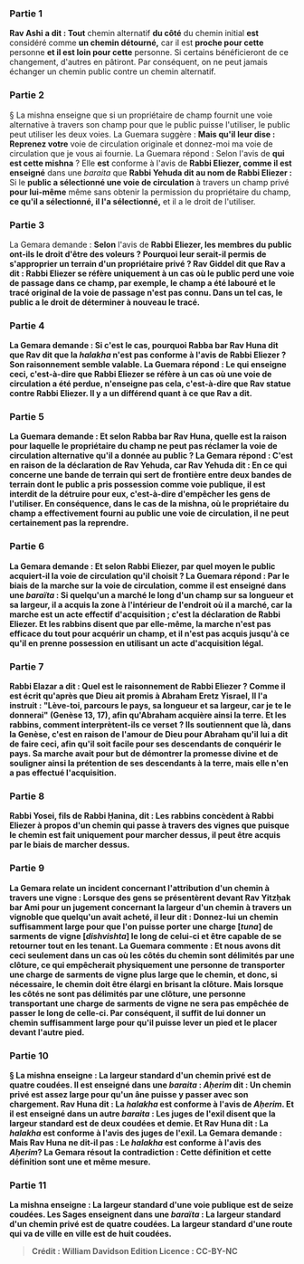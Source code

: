 
### Partie 1
<b>Rav Ashi a dit : Tout</b> chemin alternatif <b>du côté</b> du chemin initial <b>est</b> considéré comme <b>un chemin détourné,</b> car il est <b>proche pour cette</b> personne <b>et il est loin pour cette</b> personne. Si certains bénéficieront de ce changement, d'autres en pâtiront. Par conséquent, on ne peut jamais échanger un chemin public contre un chemin alternatif.

### Partie 2
§ La mishna enseigne que si un propriétaire de champ fournit une voie alternative à travers son champ pour que le public puisse l'utiliser, le public peut utiliser les deux voies. La Guemara suggère : <b>Mais qu'il leur dise : Reprenez votre</b> voie de circulation originale et donnez-moi ma</b> voie de circulation que je vous ai fournie. La Guemara répond : Selon l'avis de <b>qui</b> <b>est cette mishna</b> ? Elle <b>est</b> conforme à l'avis de <b>Rabbi Eliezer, comme il est enseigné</b> dans une <i>baraita</i> que <b>Rabbi Yehuda dit au nom de Rabbi Eliezer : </b> Si le <b>public a sélectionné une voie de circulation</b> à travers un champ privé <b>pour lui-même</b> même sans obtenir la permission du propriétaire du champ, <b>ce qu'il a sélectionné, il l'a sélectionné,</b> et il a le droit de l'utiliser.

### Partie 3
La Gemara demande : <b>Selon</b> l'avis de <b>Rabbi Eliezer, les membres du <b>public</b> ont-ils le droit d'être des <b>voleurs ?</b> Pourquoi leur serait-il permis de s'approprier un terrain d'un propriétaire privé ? <b>Rav Giddel dit</b> que <b>Rav a dit :</b> Rabbi Eliezer se réfère uniquement à un cas <b>où</b> le public <b>perd une voie de passage dans ce champ,</b> par exemple, le champ a été labouré et le tracé original de la voie de passage n'est pas connu. Dans un tel cas, le public a le droit de déterminer à nouveau le tracé.

### Partie 4
La Gemara demande : <b>Si c'est le cas, pourquoi Rabba bar Rav Huna dit</b> que <b>Rav dit</b> que la <b><i>halakha</i></b> n'est <b>pas conforme</b> à l'avis de <b>Rabbi Eliezer ?</b> Son raisonnement semble valable. La Guemara répond : Le <b>qui enseigne ceci,</b> c'est-à-dire que Rabbi Eliezer se réfère à un cas où une voie de circulation a été perdue, <b>n'enseigne pas cela,</b> c'est-à-dire que Rav statue contre Rabbi Eliezer. Il y a un différend quant à ce que Rav a dit.

### Partie 5
La Guemara demande : <b>Et</b> selon Rabba bar Rav Huna, <b>quelle est la raison</b> pour laquelle le propriétaire du champ ne peut pas réclamer la voie de circulation alternative qu'il a donnée au public ? La Gemara répond : C'est <b>en raison</b> de la déclaration <b>de Rav Yehuda, car Rav Yehuda dit :</b> En ce qui concerne une bande de terrain qui sert de <b>frontière</b> entre deux bandes de terrain <b>dont le public a pris possession</b> comme voie publique, <b>il est interdit de la détruire</b> pour eux, c'est-à-dire d'empêcher les gens de l'utiliser. En conséquence, dans le cas de la mishna, où le propriétaire du champ a effectivement fourni au public une voie de circulation, il ne peut certainement pas la reprendre.

### Partie 6
La Gemara demande : <b>Et</b> selon <b>Rabbi Eliezer, par quel</b> moyen <b>le public acquiert-il</b> la voie de circulation qu'il choisit ? La Guemara répond : <b>Par le biais</b> de la <b>marche</b> sur la voie de circulation, <b>comme il est enseigné</b> dans une <i>baraïta</i> : Si <b>quelqu'un a marché le long</b> d'un champ sur sa <b>longueur et sa largeur, il a acquis la zone</b> à l'intérieur de <b>l'endroit où il a marché,</b> car la marche est un acte effectif d'acquisition ; c'est <b>la déclaration de Rabbi Eliezer. Et les rabbins disent</b> que par elle-même, la <b>marche n'est pas</b> efficace <b>du tout</b> pour acquérir un champ, et il n'est pas acquis <b>jusqu'à ce qu'il en prenne possession</b> en utilisant un acte d'acquisition légal.

### Partie 7
<b>Rabbi Elazar a dit : Quel est le raisonnement de Rabbi Eliezer ? Comme il est écrit</b> qu'après que Dieu ait promis à Abraham Eretz Yisrael, Il l'a instruit : <b>"Lève-toi, parcours le pays, sa longueur et sa largeur, car je te le donnerai"</b> (Genèse 13, 17), afin qu'Abraham acquière ainsi la terre. <b>Et les rabbins,</b> comment interprètent-ils ce verset ? Ils soutiennent que <b>là,</b> dans la Genèse, c'est <b>en raison</b> de l'<b>amour de Dieu pour Abraham qu'il lui a dit</b> de faire <b>ceci, afin qu'il soit facile pour ses descendants de conquérir</b> le pays. Sa marche avait pour but de démontrer la promesse divine et de souligner ainsi la prétention de ses descendants à la terre, mais elle n'en a pas effectué l'acquisition.

### Partie 8
<b>Rabbi Yosei, fils de Rabbi Ḥanina, dit : Les rabbins concèdent à Rabbi Eliezer à propos d'un chemin</b> qui passe <b>à travers des vignes</b> que <b>puisque</b> le chemin <b>est fait</b> uniquement <b>pour marcher</b> dessus, <b>il peut être acquis par</b> le biais de <b>marcher</b> dessus.

### Partie 9
La Gemara relate un incident concernant l'attribution d'un chemin à travers une vigne : <b>Lorsque des gens <b>se présentèrent devant Rav Yitzḥak bar Ami</b> pour un jugement concernant la largeur d'un chemin à travers un vignoble que quelqu'un avait acheté, <b>il leur dit : Donnez-lui</b> un chemin suffisamment large <b>pour que l'on puisse porter une charge [<i>tuna</i>] de sarments de vigne [<i>dishvishta</i>]</b> le long de celui-ci <b>et</b> être capable de <b>se retourner</b> tout en les tenant. La Guemara commente : <b>Et nous avons dit</b> ceci <b>seulement</b> dans un cas <b>où les côtés du chemin <b>sont délimités par une clôture,</b> ce qui empêcherait physiquement une personne de transporter une charge de sarments de vigne plus large que le chemin, et donc, si nécessaire, le chemin doit être élargi en brisant la clôture. <b>Mais</b> lorsque les côtés <b>ne sont pas délimités par une clôture,</b> une personne transportant une charge de sarments de vigne ne sera pas empêchée de passer le long de celle-ci. Par conséquent, il suffit de lui donner un chemin suffisamment large <b>pour qu'il puisse lever</b> un <b>pied et le placer</b> devant l'autre <b>pied.</b>

### Partie 10
§ La mishna enseigne : La largeur standard d'un <b>chemin privé</b> est de <b>quatre coudées. Il est enseigné</b> dans une <i>baraita</i> : <b><i>Aḥerim</i> dit :</b> Un chemin privé est assez large <b>pour qu'un âne puisse y passer</b> <b>avec son chargement. Rav Huna dit :</b> La <b><i>halakha</i></b> est <b>conforme</b> à l'avis de <b><i>Aḥerim</i>. Et il est enseigné</b> dans <b>un autre</b> <i>baraita</i> : <b>Les juges de l'exil disent</b> que la largeur standard est de <b>deux coudées et demie</b>. Et Rav Huna dit :</b> La <b><i>halakha</i></b> est <b>conforme</b> à l'avis des <b>juges de l'exil.</b> La Gemara demande : <b>Mais Rav Huna ne dit-il pas :</b> Le <b><i>halakha</i></b> est <b>conforme</b> à l'avis des <b><i>Aḥerim</i>?</b> La Gemara résout la contradiction : <b>Cette</b> définition <b>et cette</b> définition <b>sont une</b> et même <b>mesure.</b>

### Partie 11
La mishna enseigne : La largeur standard d'une <b>voie publique</b> est de <b>seize coudées. Les Sages enseignent</b> dans une <i>baraïta</i> : La largeur standard d'un <b>chemin privé</b> est de <b>quatre coudées.</b> La largeur standard d'une <b>route</b> qui va <b>de ville en ville</b> est de <b>huit coudées.</b>

>Crédit : William Davidson Edition
>Licence : CC-BY-NC